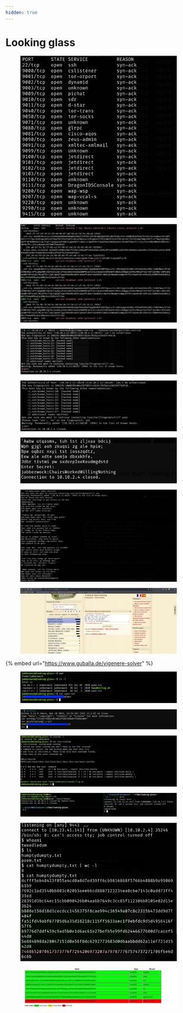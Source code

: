 ```yaml
---
hidden: true
---
```


# Looking glass

<figure><img src="../.gitbook/assets/image (111).png" alt=""><figcaption></figcaption></figure>

<figure><img src="../.gitbook/assets/image (112).png" alt=""><figcaption></figcaption></figure>

<figure><img src="../.gitbook/assets/image (113).png" alt=""><figcaption></figcaption></figure>

<figure><img src="../.gitbook/assets/image (115).png" alt=""><figcaption></figcaption></figure>



<figure><img src="../.gitbook/assets/image (116).png" alt=""><figcaption></figcaption></figure>

<figure><img src="../.gitbook/assets/image (118).png" alt=""><figcaption></figcaption></figure>

<figure><img src="../.gitbook/assets/image (119).png" alt=""><figcaption></figcaption></figure>

{% embed url="https://www.guballa.de/vigenere-solver" %}

<figure><img src="../.gitbook/assets/image (121).png" alt=""><figcaption></figcaption></figure>

<figure><img src="../.gitbook/assets/image (120).png" alt=""><figcaption></figcaption></figure>

<figure><img src="../.gitbook/assets/image (122).png" alt=""><figcaption></figcaption></figure>

<figure><img src="../.gitbook/assets/image (123).png" alt=""><figcaption></figcaption></figure>

<figure><img src="../.gitbook/assets/image (126).png" alt=""><figcaption></figcaption></figure>

<figure><img src="../.gitbook/assets/image (124).png" alt=""><figcaption></figcaption></figure>

